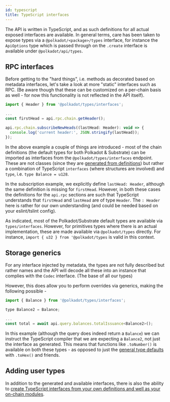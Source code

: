 ```yaml
---
id: typescript
title: TypeScript interfaces
---
```


The API is written in TypeScript, and as such definitions for all actual exposed interfaces are available. In general terms, care has been taken to expose types via a `@polkadot/<package>/types` interface, for instance the `ApiOptions` type which is passed through on the `.create` interface is available under `@polkadot/api/types`.

## RPC interfaces

Before getting to the "hard things", i.e. methods as decorated based on metadata interfaces, let's take a look at more "static" interfaces such as RPC. (Be aware though that these can be customized on a per-chain basis as well - for now this functionality is not reflected in the API itself).

```js
import { Header } from '@polkadot/types/interfaces';

...
const firstHead = api.rpc.chain.getHeader();

api.rpc.chain.subscribeNewHeads((lastHead: Header): void => {
  console.log('current header:', JSON.stringify(lastHead));
});
```

In the above example a couple of things are introduced - most of the chain definitions (the default types for both Polkadot & Substrate) can be imported as interfaces from the `@polkadot/types/interfaces` endpoint. These are not classes (since they are [generated from definitions](https://github.com/polkadot-js/api/tree/master/packages/types/src/interfaces)) but rather a combination of TypeScript `interfaces` (where structures are involved) and `type`, i.e. `type Balance = u128`.

In the subscription example, we explicitly define `lastHead: Header`, although the same definition is missing for `firstHead`. However, in both these cases the definitions for the `api.rpc` sections are such that TypeScript understands that `firstHead` and `lastHead` are of type `Header`. The `: Header` here is rather for our own understanding (and could be needed based on your eslint/tslint config).

As indicated, most of the Polkadot/Substrate default types are available via `types/interfaces`. However, for primitives types where there is an actual implementation, these are made available via `@polkadot/types` directly. For instance, `import { u32 } from '@polkadot/types` is valid in this context.

## Storage generics

For any interface injected by metadata, the types are not fully described but rather names and the API will decode all these into an instance that complies with the `Codec` interface. (The base of all our types)

However, this does allow you to perform overrides via generics, making the following possible -

```js
import { Balance } from '@polkadot/types/interfaces';

type Balance2 = Balance;

...
const total = await api.query.balances.totalIssuance<Balance2>();
```

In this example (although the query does indeed return a `Balance`) we can instruct the TypeScript compiler that we are expecting a `Balance2`, not just the interface as generated. This means that functions like `.toNumber()` is available on both these types - as opposed to just the [general type defaults](types.basics.md#everything-is-a-type) with `.toHex()` and friends.

## Adding user types

In addition to the generated and available interfaces, there is also the ability to [create TypeScript interfaces from your own definitions and well as your on-chain modules](typescript.user.md).
